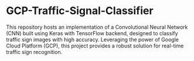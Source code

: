 # GCP-Traffic-Signal-Classifier
This repository hosts an implementation of a Convolutional Neural Network (CNN) built using Keras with TensorFlow backend, designed to classify traffic sign images with high accuracy. Leveraging the power of Google Cloud Platform (GCP), this project provides a robust solution for real-time traffic sign recognition.
